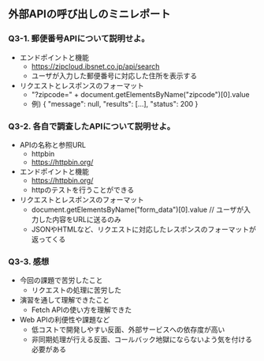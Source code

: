 ## 外部APIの呼び出しのミニレポート
### Q3-1. 郵便番号APIについて説明せよ。
* エンドポイントと機能
  * https://zipcloud.ibsnet.co.jp/api/search
  * ユーザが入力した郵便番号に対応した住所を表示する
* リクエストとレスポンスのフォーマット
  * "?zipcode=" + document.getElementsByName("zipcode")[0].value
  * 例) { "message": null, "results": [...], "status": 200 }
### Q3-2. 各自で調査したAPIについて説明せよ。
* APIの名称と参照URL
  * httpbin
  * https://httpbin.org/
* エンドポイントと機能
  * https://httpbin.org/
  * httpのテストを行うことができる
* リクエストとレスポンスのフォーマット
  * document.getElementsByName("form_data")[0].value  // ユーザが入力した内容をURLに送るのみ
  * JSONやHTMLなど、リクエストに対応したレスポンスのフォーマットが返ってくる
### Q3-3. 感想
* 今回の課題で苦労したこと
  * リクエストの処理に苦労した
* 演習を通して理解できたこと
  * Fetch APIの使い方を理解できた
* Web APIの利便性や課題など
  * 低コストで開発しやすい反面、外部サービスへの依存度が高い
  * 非同期処理が行える反面、コールバック地獄にならないよう気を付ける必要がある

